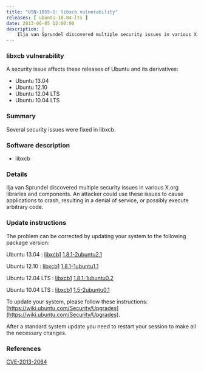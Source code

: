 ```yaml
---
title: "USN-1855-1: libxcb vulnerability"
releases: [ ubuntu-10.04-lts ]
date: 2013-06-05 12:00:00
description: |
    Ilja van Sprundel discovered multiple security issues in various X.org libraries and components. An attacker could use these issues to cause applications to crash, resulting in a denial of service, or possibly execute arbitrary code. 
--- 
```

 
### libxcb vulnerability

A security issue affects these releases of Ubuntu and its derivatives:

* Ubuntu 13.04
* Ubuntu 12.10
* Ubuntu 12.04 LTS
* Ubuntu 10.04 LTS

### Summary

Several security issues were fixed in libxcb. 

### Software description

* libxcb 

### Details

Ilja van Sprundel discovered multiple security issues in various X.org libraries and components. An attacker could use these issues to cause applications to crash, resulting in a denial of service, or possibly execute arbitrary code. 

### Update instructions

The problem can be corrected by updating your system to the following package version:

Ubuntu 13.04
 : [libxcb1](https://launchpad.net/ubuntu/+source/libxcb) <span> [1.8.1-2ubuntu2.1](https://launchpad.net/ubuntu/+source/libxcb/1.8.1-2ubuntu2.1) </span> 

Ubuntu 12.10
 : [libxcb1](https://launchpad.net/ubuntu/+source/libxcb) <span> [1.8.1-1ubuntu1.1](https://launchpad.net/ubuntu/+source/libxcb/1.8.1-1ubuntu1.1) </span> 

Ubuntu 12.04 LTS
 : [libxcb1](https://launchpad.net/ubuntu/+source/libxcb) <span> [1.8.1-1ubuntu0.2](https://launchpad.net/ubuntu/+source/libxcb/1.8.1-1ubuntu0.2) </span> 

Ubuntu 10.04 LTS
 : [libxcb1](https://launchpad.net/ubuntu/+source/libxcb) <span> [1.5-2ubuntu0.1](https://launchpad.net/ubuntu/+source/libxcb/1.5-2ubuntu0.1) </span> 

To update your system, please follow these instructions: [https://wiki.ubuntu.com/Security/Upgrades](https://wiki.ubuntu.com/Security/Upgrades).

After a standard system update you need to restart your session to make all the necessary changes. 

### References

 [CVE-2013-2064](http://people.ubuntu.com/~ubuntu-security/cve/CVE-2013-2064)
 
